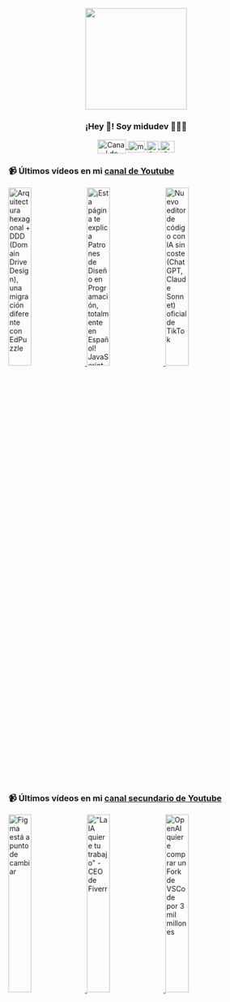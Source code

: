 <p align="center" width="300">
   <img align="center" width="200" src="https://user-images.githubusercontent.com/1561955/106762302-fda9de00-6635-11eb-99be-3ef744e60c0e.png" />
   <h3 align="center">¡Hey 👋! Soy midudev 👨🏻‍💻</h3>
</p>

<p align="center">
   <a href="https://twitch.tv/midudev" target="blank">
    <img align="center" src="https://upload.wikimedia.org/wikipedia/commons/c/ce/Twitch_logo_2019.svg" alt="Canal de Twitch de midudev" height="28px" width="56px" />
  </a>
  <span style="width: 8px;"> </span>
   <a href="https://youtube.com/midudev" target="blank">
    <img align="center" src="https://upload.wikimedia.org/wikipedia/commons/0/09/YouTube_full-color_icon_%282017%29.svg" alt="midudev" height="23px" width="33px" />
  </a>
  <span style="width: 8px;"> </span>
  <a href="https://instagram.com/midu.dev" target="blank">
    <img align="center" src="https://upload.wikimedia.org/wikipedia/commons/e/e7/Instagram_logo_2016.svg" alt="Canal de Instagram de midu.dev" height="23px" width="23px" />
  </a>
  <span style="width: 8px;"> </span>
  <a href="https://twitter.com/midudev" target="blank">
    <img align="center" src="https://upload.wikimedia.org/wikipedia/commons/thumb/6/6f/Logo_of_Twitter.svg/2491px-Logo_of_Twitter.svg.png" alt="Canal de Twitter de midudev" height="23px" width="28px" />
  </a>
</p>

### 📹 Últimos vídeos en mi [canal de Youtube](https://youtube.com/midudev?sub_confirmation=1)

<a href='https://youtu.be/wMj4GuvTwHI' target='_blank'>
  <img width='30%' src='https://img.youtube.com/vi/wMj4GuvTwHI/mqdefault.jpg' alt='Arquitectura hexagonal + DDD (Domain Drive Design), una migración diferente con EdPuzzle' />
</a>
<a href='https://youtu.be/9-IhwKIoE8Y' target='_blank'>
  <img width='30%' src='https://img.youtube.com/vi/9-IhwKIoE8Y/mqdefault.jpg' alt='¡Esta página te explica Patrones de Diseño en Programación, totalmente en Español!  JavaScript, Pyth' />
</a>
<a href='https://youtu.be/LJE8mcJPTeo' target='_blank'>
  <img width='30%' src='https://img.youtube.com/vi/LJE8mcJPTeo/mqdefault.jpg' alt='Nuevo editor de código con IA sin coste (ChatGPT, Claude Sonnet) oficial de TikTok' />
</a>

### 📹 Últimos vídeos en mi [canal secundario de Youtube](https://youtube.com/midulive?sub_confirmation=1)

<a href='https://youtu.be/jUoWAQqDSrQ' target='_blank'>
  <img width='30%' src='https://img.youtube.com/vi/jUoWAQqDSrQ/mqdefault.jpg' alt='Figma está a punto de cambiar' />
</a>
<a href='https://youtu.be/-YEKupUMPMs' target='_blank'>
  <img width='30%' src='https://img.youtube.com/vi/-YEKupUMPMs/mqdefault.jpg' alt='"La IA quiere tu trabajo" - CEO de Fiverr' />
</a>
<a href='https://youtu.be/TIDi2mji0Yg' target='_blank'>
  <img width='30%' src='https://img.youtube.com/vi/TIDi2mji0Yg/mqdefault.jpg' alt='OpenAI quiere comprar un Fork de VSCode por 3 mil millones' />
</a>